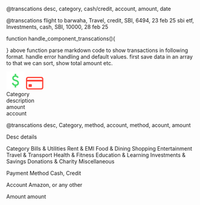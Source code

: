 @transcations
desc, category, cash/credit, account, amount, date

@transcations
flight to barwaha, Travel, credit, SBI, 6494, 23 feb 25
sbi etf, Investments, cash, SBI, 10000, 28 feb 25



function handle_component_transcations(){

}
above function parse markdown code to show transactions in following format.
handle error handling and default values.
first save data in an array to that we can sort, show total amount etc.
<div class="transaction">
        <div class="transaction-info">
            <div class="transaction-icon">
                <!-- if method = cash or credit -->
                <img src="./img/icons/cash.svg" class="svg-icon"/>
                <img src="./img/icons/credit.svg" class="svg-icon"/>
            </div>
            <div class="transaction-text">
                <div class="title">Category</div>
                <div class="description">description</div>
            </div>
        </div>
        <div class="transaction-details">
            <div class="amount">amount</div>
            <div class="time">account</div>
        </div>
    </div>




@transcations
desc, Category, method, account, method, acount, amount

Desc
    details

Category
    Bills & Utilities
    Rent & EMI
    Food & Dining
    Shopping
    Entertainment
    Travel & Transport
    Health & Fitness
    Education & Learning
    Investments & Savings
    Donations & Charity
    Miscellaneous

Payment Method
    Cash, Credit

Account
    Amazon, or any other

Amount
    amount


